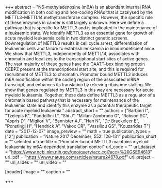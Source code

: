 +++
abstract = "N6-methyladenosine (m6A) is an abundant internal RNA modification in both coding and non-coding RNAs that is catalysed by the METTL3–METTL14 methyltransferase complex. However, the specific role of these enzymes in cancer is still largely unknown. Here we define a pathway that is specific for METTL3 and is implicated in the maintenance of a leukaemic state. We identify METTL3 as an essential gene for growth of acute myeloid leukaemia cells in two distinct genetic screens. Downregulation of METTL3 results in cell cycle arrest, differentiation of leukaemic cells and failure to establish leukaemia in immunodeficient mice. We show that METTL3, independently of METTL14, associates with chromatin and localizes to the transcriptional start sites of active genes. The vast majority of these genes have the CAATT-box binding protein CEBPZ present at the transcriptional start site, and this is required for recruitment of METTL3 to chromatin. Promoter bound METTL3 induces m6A modification within the coding region of the associated mRNA transcript, and enhances its translation by relieving ribosome stalling. We show that genes regulated by METTL3 in this way are necessary for acute myeloid leukaemia. Together, these data define METTL3 as a regulator of a chromatin based pathway that is necessary for maintenance of the leukaemic state and identify this enzyme as a potential therapeutic target for acute myeloid leukaemia."
abstract_short = ""
authors = ["Barbieri I", "Tzelepis K", "Pandolfini L", "Shi J", "Millán-Zambrano G", "Robson SC", "Aspris D", "Migliori V", "Bannister AJ", "Han N", "De Braekeleer E", "Ponstingl H", "Hendrick A", "Vakoc CR", "Vassiliou GS", "Kouzarides T"]
date = "2017-12-07"
image_preview = ""
math = true
publication_types = ["2"]
publication = "Nature 2017 December; 552: 126-131"
publication_short = ""
selected = true
title = "Promoter-bound METTL3 maintains myeloid leukaemia by m6A-dependent translation control"
url_code = ""
url_dataset = "https://www.ncbi.nlm.nih.gov/geo/query/acc.cgi?acc=%20GSE94613"
url_pdf = "https://www.nature.com/articles/nature24678.pdf"
url_project = ""
url_slides = ""
url_video = ""

[header]
image = ""
caption = ""

+++

